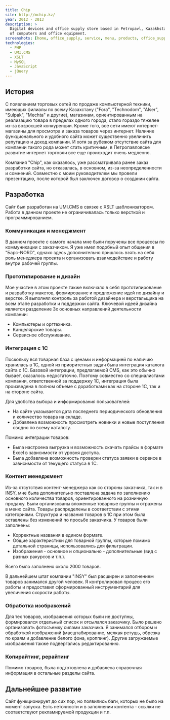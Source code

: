 ```yaml
---
title: Chip
site: http://mchip.kz/
year: 2012 - 2013
description: >
  Digital devices and office supply store based in Petropavl, Kazakhstan. Also provides service for repair and service 
  of computers and office equipment.
screenshots: [home, office_supply, service, menu, products, office_supply_products, product, quick_order]
technologies:
  - PHP
  - UMI.CMS
  - XSLT
  - MySQL
  - JavaScript
  - jQuery
---
```


## История

С появлением торговых сетей по продаже компьютерной техники, имеющих филиалы по всему Казахстану ("Fora", "Technodom", 
"Alser", "Sulpak", "Mechta" и другие), магазинам, ориентированным на реализацию товара в пределах одного города, стало 
гораздо тяжелее из-за возросшей конкуренции. Кроме того, все сети имеют интернет-магазины для просмотра и заказа товаров 
через интернет. Наличие функционального и удобного сайта может существенно увеличить репутацию и доход компании. И хотя 
за рубежом отсутствие сайта для компании такого рода может стать критичным, в Петропавловске развитие интернет торговли 
все еще происходит очень медленно.

Компания "Chip", как оказалось, уже рассматривала ранее заказ разработки сайта, но отказалась, в основном, из-за 
неопределенности и сомнений. Совместно с моим руководителем мы провели презентацию, после которой был заключен договор
о создании сайта.
 
## Разработка

Сайт был разработан на UMI.CMS в связке с XSLT шаблонизатором. Работа в данном проекте не ограничивалась только версткой
и программированием.

### Коммуникация и менеджмент

В данном проекте с самого начала мне были поручены все процессы по коммуникации с заказчиком. Я уже имел подобный опыт 
общения в "Барс-NORD", однако здесь дополнительно пришлось взять на себя роль менеджера проекта и организовать 
взаимодействие и работу внутри рабочей группы.

### Прототипирование и дизайн

Мое участие в этом проекте также включало в себя прототипирование и разработку макетов, формирование и предложение идей 
по дизайну и верстке. Я выполнял контроль за работой дизайнера и верстальщика на всем этапе разработки и поддержки
сайта. Ключевой идеей дизайна является разделение 3х основных направлений деятельности компании:

- Компьютеры и оргтехника.
- Канцелярские товары.
- Сервисное обслуживание.

### Интеграция с 1C

Поскольку вся товарная база с ценами и информацией по наличию хранилась в 1C, одной из приоритетных задач была 
интеграция каталога сайта с 1C. Базовой интеграции, предлагаемой CMS, как это обычно бывает, оказалось недостаточно. 
Поэтому совместно со специалистами  компании, ответственной за поддержку 1C, интеграция была произведена в полном объеме
с доработками как на стороне 1C, так и на стороне сайта.

Для удобства выбора и информирования пользователей:

- На сайте указывается дата последнего периодического обновления и количество товара на складе.
- Добавлена возможность просмотреть новинки и новые поступления сводно по всему каталогу.

Помимо интеграции товаров:

- Была настроена выгрузка и возможность скачать прайсы в формате Excel в зависимости от уровня доступа.
- Была добавлена возможность проверки статуса заявки в сервисе в зависимости от текущего статуса в 1C.
 
### Контент менеджмент

Из-за отсутствия контент-менеджера как со стороны заказчика, так и в INSY, мне была дополнительно поставлена задача по 
заполнению основного количества товаров, ориентированного на розничную продажу. Были организованы вложенные товарные 
группы и отражены в меню сайта. Товары распределены в соответствии с этими категориями. Структура и названия товаров в 
1C при этом была оставлены без изменений по просьбе заказчика. У товаров были заполнены:
 
- Корректные названия в едином формате.
- Общие характеристики для товарной группы, которые помимо детальной страницы, использовались для фильтрации.
- Изображения - основное и опционально - дополнительные (вид с разных ракурсов и т.п.).

Всего было заполнено около 2000 товаров.

В дальнейшем штат компании "INSY" был расширен и заполнением товаров занимался другой человек. Я контролировал процесс 
его работы и предоставил сформированный инструментарий для увеличения скорости работы.

### Обработка изображений

Для тех товаров, изображения которых были не доступны, формировался отдельный список и отсылался заказчику. Было решено 
организовать фотосъемку силами заказчика. Я занимался отбором и обработкой изображений (масштабирование, мелкая ретушь, 
обрезка по краям и добавление белого фона, кроппинг). Другие загружаемые изображения также подвергались редактированию.

### Копирайтинг, рерайтинг

Помимо товаров, была подготовлена и добавлена справочная информация в остальные разделы сайта.

## Дальнейшее развитие

Сайт функционирует до сих пор, но появились баги, которых не было на момент запуска. Есть неточности и в заполнении 
контента - ссылки не соответствуют рекламируемой продукции и т.п.
